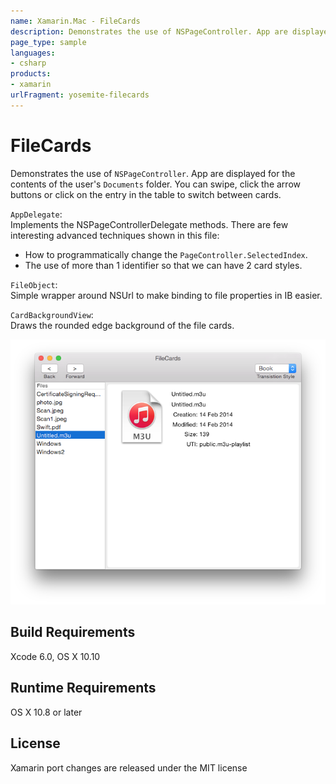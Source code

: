 ```yaml
---
name: Xamarin.Mac - FileCards
description: Demonstrates the use of NSPageController. App are displayed for the contents of the user's Documents folder. You can swipe, click the arrow buttons...
page_type: sample
languages:
- csharp
products:
- xamarin
urlFragment: yosemite-filecards
---
```

# FileCards

Demonstrates the use of `NSPageController`.
App are displayed for the contents of the user's `Documents` folder.
You can swipe, click the arrow buttons or click on the entry in the table to switch between cards.

`AppDelegate`:  
Implements the NSPageControllerDelegate methods.
There are few interesting advanced techniques shown in this file:
- How to programmatically change the `PageController.SelectedIndex`.
- The use of more than 1 identifier so that we can have 2 card styles.

`FileObject`:  
Simple wrapper around NSUrl to make binding to file properties in IB easier.

`CardBackgroundView`:  
Draws the rounded edge background of the file cards.

![FileCards application screenshot](Screenshots/Screen.png "FileCards application screenshot")

## Build Requirements

Xcode 6.0, OS X 10.10

## Runtime Requirements

OS X 10.8 or later

## License

Xamarin port changes are released under the MIT license
